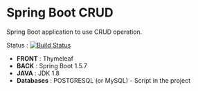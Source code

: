# Spring Boot CRUD
Spring Boot application to use CRUD operation.

Status : [![Build Status](https://travis-ci.org/axldlv/springcrud.svg?branch=master)](https://travis-ci.org/axldlv/springcrud)

- **FRONT** : Thymeleaf
- **BACK** : Spring Boot 1.5.7
- **JAVA** : JDK 1.8
- **Databases** : POSTGRESQL (or MySQL) - Script in the project
